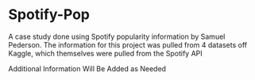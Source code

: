 # Spotify-Pop
A case study done using Spotify popularity information by Samuel Pederson. The information for this project was pulled from 4 datasets off Kaggle, which themselves were pulled from the Spotify API

Additional Information Will Be Added as Needed
